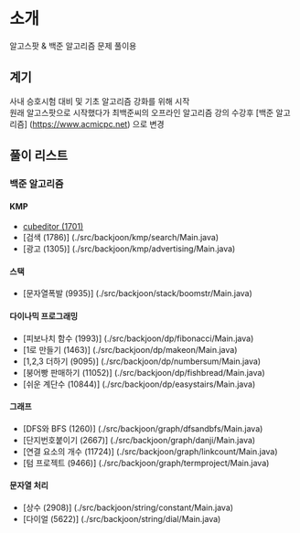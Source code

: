 # 소개
알고스팟 & 백준 알고리즘 문제 풀이용

## 계기
사내 승호시험 대비 및 기초 알고리즘 강화를 위해 시작  
원래 알고스팟으로 시작했다가 최백준씨의 오프라인 알고리즘 강의 수강후 [백준 알고리즘] (https://www.acmicpc.net) 으로 변경

## 풀이 리스트
### 백준 알고리즘
#### KMP
* [cubeditor (1701)](./src/backjoon/kmp/cubeditor/Main.java)
* [검색 (1786)] (./src/backjoon/kmp/search/Main.java)
* [광고 (1305)] (./src/backjoon/kmp/advertising/Main.java)

#### 스택
* [문자열폭발 (9935)] (./src/backjoon/stack/boomstr/Main.java)

#### 다이나믹 프로그래밍
* [피보나치 함수 (1993)] (./src/backjoon/dp/fibonacci/Main.java)
* [1로 만들기 (1463)] (./src/backjoon/dp/makeon/Main.java)
* [1,2,3 더하기 (9095)] (./src/backjoon/dp/numbersum/Main.java)
* [붕어빵 판매하기 (11052)] (./src/backjoon/dp/fishbread/Main.java)
* [쉬운 계단수 (10844)] (./src/backjoon/dp/easystairs/Main.java)

#### 그래프
* [DFS와 BFS (1260)] (./src/backjoon/graph/dfsandbfs/Main.java)
* [단지번호붙이기 (2667)] (./src/backjoon/graph/danji/Main.java) 
* [연결 요소의 개수 (11724)] (./src/backjoon/graph/linkcount/Main.java)
* [텀 프로젝트 (9466)] (./src/backjoon/graph/termproject/Main.java)

#### 문자열 처리
* [상수 (2908)] (./src/backjoon/string/constant/Main.java)
* [다이얼 (5622)] (./src/backjoon/string/dial/Main.java)